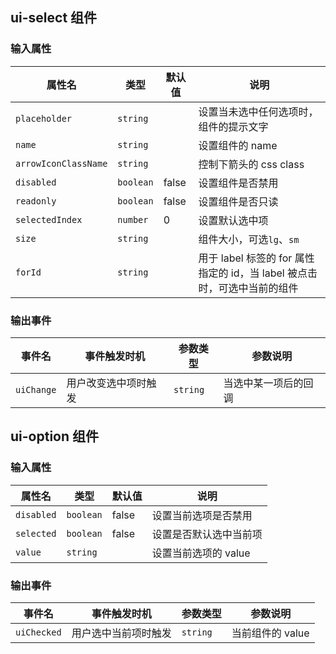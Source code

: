 <h2 uiAnchor id="ui-select-组件">ui-select 组件</h2>

<h3 uiAnchor id="ui-select-输入属性">输入属性</h3>

| 属性名             | 类型  | 默认值 |说明    |
| --                    | --        | --        | --    |
| `placeholder`         | `string`  |           | 设置当未选中任何选项时，组件的提示文字     |
| `name`                | `string`  |           | 设置组件的 name     |
| `arrowIconClassName`  | `string`  |           | 控制下箭头的 css class |
| `disabled`            | `boolean` | false     | 设置组件是否禁用     |
| `readonly`            | `boolean` | false     | 设置组件是否只读     |
| `selectedIndex`       | `number`  | 0         | 设置默认选中项     |
| `size`                | `string`  |           | 组件大小，可选`lg`、`sm` |
| `forId`               | `string`  |           | 用于 label 标签的 for 属性指定的 id，当 label 被点击时，可选中当前的组件  |

<h3 uiAnchor id="ui-select-输出事件">输出事件</h3>

| 事件名         | 事件触发时机 | 参数类型              | 参数说明    |
| --             | --          | --                   | --          |
| `uiChange`| 用户改变选中项时触发 |`string`  | 当选中某一项后的回调 |

<h2 uiAnchor id="ui-option-组件">ui-option 组件</h2>

<h3 uiAnchor id="ui-option-输入属性">输入属性</h3>

| 属性名     | 类型  | 默认值 | 说明    |
| --            | --            | --        | --        |
| `disabled`    | `boolean`     | false     | 设置当前选项是否禁用     |
| `selected`    | `boolean`     | false     | 设置是否默认选中当前项   |
| `value`       | `string`      |           | 设置当前选项的 value  |

<h3 uiAnchor id="ui-option-输出事件">输出事件</h3>

| 事件名         | 事件触发时机 | 参数类型              | 参数说明    |
| --             | --          | --                   | --          |
| `uiChecked`   | 用户选中当前项时触发 |`string`   | 当前组件的 value |
